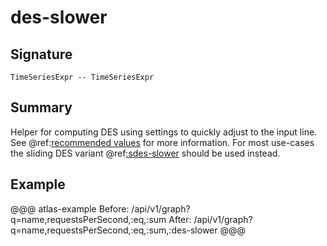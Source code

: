 
# des-slower

## Signature

```
TimeSeriesExpr -- TimeSeriesExpr
```
     
## Summary

Helper for computing DES using settings to quickly adjust to the input line. See
@ref:[recommended values](../asl/des.md#recommended-values) for more information.
For most use-cases the sliding DES variant @ref[:sdes-slower](sdes-slower.md) should be used
instead.

## Example

@@@ atlas-example
Before: /api/v1/graph?q=name,requestsPerSecond,:eq,:sum
 After: /api/v1/graph?q=name,requestsPerSecond,:eq,:sum,:des-slower
@@@
